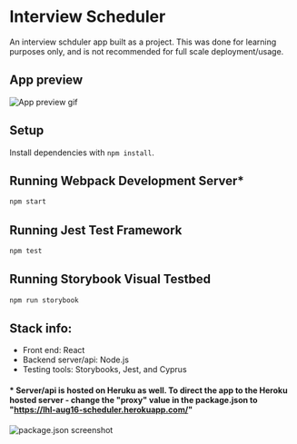 # Interview Scheduler

An interview schduler app built as a project. This was done for learning purposes only, and is not recommended for full scale deployment/usage.

## App preview

![App preview gif]("")

## Setup

Install dependencies with `npm install`.

## Running Webpack Development Server\*

```sh
npm start
```

## Running Jest Test Framework

```sh
npm test
```

## Running Storybook Visual Testbed

```sh
npm run storybook
```

## Stack info:

- Front end: React
- Backend server/api: Node.js
- Testing tools: Storybooks, Jest, and Cyprus

#### \* Server/api is hosted on Heruku as well. To direct the app to the Heroku hosted server - change the "proxy" value in the package.json to "https://lhl-aug16-scheduler.herokuapp.com/"

![package.json screenshot]()
